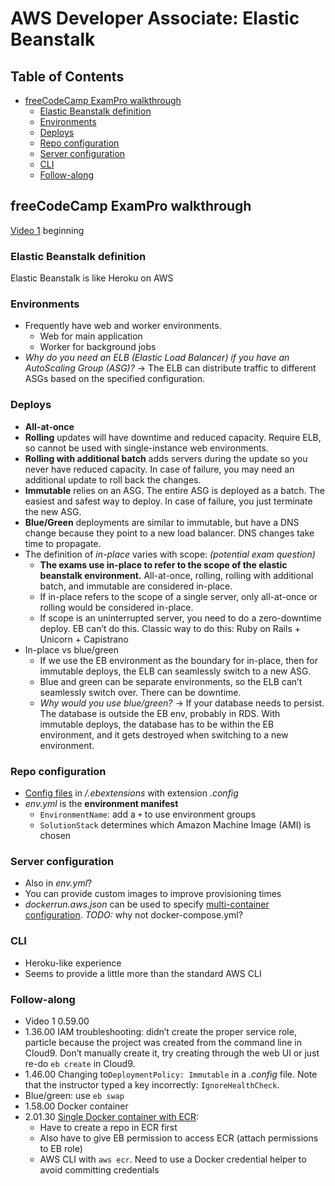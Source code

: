 # AWS Developer Associate: Elastic Beanstalk

## Table of Contents <!-- omit in toc -->

- [freeCodeCamp ExamPro walkthrough](#freecodecamp-exampro-walkthrough)
  - [Elastic Beanstalk definition](#elastic-beanstalk-definition)
  - [Environments](#environments)
  - [Deploys](#deploys)
  - [Repo configuration](#repo-configuration)
  - [Server configuration](#server-configuration)
  - [CLI](#cli)
  - [Follow-along](#follow-along)

## freeCodeCamp ExamPro walkthrough

[Video 1](https://youtu.be/RrKRN9zRBWs) beginning

### Elastic Beanstalk definition

Elastic Beanstalk is like Heroku on AWS

### Environments

- Frequently have web and worker environments.
  - Web for main application
  - Worker for background jobs
- _Why do you need an ELB (Elastic Load Balancer) if you have an AutoScaling Group (ASG)?_ -> The ELB can distribute traffic to different ASGs based on the specified configuration.

### Deploys

- **All-at-once**
- **Rolling** updates will have downtime and reduced capacity. Require ELB, so cannot be used with single-instance web environments.
- **Rolling with additional batch** adds servers during the update so you never have reduced capacity. In case of failure, you may need an additional update to roll back the changes.
- **Immutable** relies on an ASG. The entire ASG is deployed as a batch. The easiest and safest way to deploy. In case of failure, you just terminate the new ASG.
- **Blue/Green** deployments are similar to immutable, but have a DNS change because they point to a new load balancer. DNS changes take time to propagate.
- The definition of _in-place_ varies with scope: _(potential exam question)_
  - **The exams use in-place to refer to the scope of the elastic beanstalk environment.** All-at-once, rolling, rolling with additional batch, and immutable are considered in-place.
  - If in-place refers to the scope of a single server, only all-at-once or rolling would be considered in-place.
  - If scope is an uninterrupted server, you need to do a zero-downtime deploy. EB can’t do this. Classic way to do this: Ruby on Rails + Unicorn + Capistrano
- In-place vs blue/green
  - If we use the EB environment as the boundary for in-place, then for immutable deploys, the ELB can seamlessly switch to a new ASG.
  - Blue and green can be separate environments, so the ELB can’t seamlessly switch over. There can be downtime.
  - _Why would you use blue/green?_ -> If your database needs to persist. The database is outside the EB env, probably in RDS. With immutable deploys, the database has to be within the EB environment, and it gets destroyed when switching to a new environment.

### Repo configuration

- [Config files](https://docs.aws.amazon.com/elasticbeanstalk/latest/dg/ebextensions.html) in _/.ebextensions_ with extension _.config_
- _env.yml_ is the **environment manifest**
  - `EnvironmentName`: add a `+` to use environment groups
  - `SolutionStack` determines which Amazon Machine Image (AMI) is chosen

### Server configuration

- Also in _env.yml_?
- You can provide custom images to improve provisioning times
- _dockerrun.aws.json_ can be used to specify [multi-container configuration](https://docs.aws.amazon.com/elasticbeanstalk/latest/dg/create_deploy_docker_ecs.html). _TODO:_ why not docker-compose.yml?

### CLI

- Heroku-like experience
- Seems to provide a little more than the standard AWS CLI

### Follow-along

- Video 1 0.59.00
- 1.36.00 IAM troubleshooting: didn’t create the proper service role, particle because the project was created from the command line in Cloud9. Don’t manually create it, try creating through the web UI or just re-do `eb create` in Cloud9.
- 1.46.00 Changing to`DeploymentPolicy: Immutable` in a _.config_ file. Note that the instructor typed a key incorrectly: `IgnoreHealthCheck`.
- Blue/green: use `eb swap`
- 1.58.00 Docker container
- 2.01.30 [Single Docker container with ECR](https://docs.aws.amazon.com/elasticbeanstalk/latest/dg/single-container-docker-configuration.html):
  - Have to create a repo in ECR first
  - Also have to give EB permission to access ECR (attach permissions to EB role)
  - AWS CLI with `aws ecr`. Need to use a Docker credential helper to avoid committing credentials
